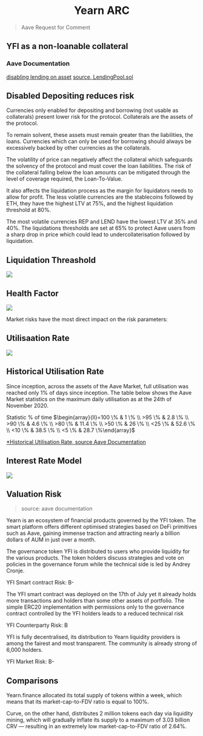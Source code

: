 <div align="center">

# Yearn ARC

</div>

> Aave Request for Comment

## YFI as a non-loanable collateral

### Aave Documentation

[disabling lending on asset](https://docs.aave.com/developers/v/1.0/developing-on-aave/the-protocol/lendingpool#reserveusedascollateraldisabled)
[source, LendingPool.sol](https://github.com/aave/aave-protocol/blob/9cf250b22d63b0c6a2accd9e0fe64b0b045557d8/contracts/lendingpool/LendingPool.sol#L142)

## Disabled Depositing reduces risk

Currencies only enabled for depositing and borrowing (not usable as
collaterals) present lower risk for the protocol. Collaterals are the
assets of the protocol.

To remain solvent, these assets must remain greater than the
liabilities, the loans. Currencies which can only be used for borrowing
should always be excessively backed by other currencies as the
collaterals.

The volatility of price can negatively affect the collateral which
safeguards the solvency of the protocol and must cover the loan
liabilities. The risk of the collateral falling below the loan amounts
can be mitigated through the level of coverage required, the
Loan-To-Value.

It also affects the liquidation process as the margin for liquidators
needs to allow for profit. The less volatile currencies are the
stablecoins followed by ETH, they have the highest LTV at 75%, and the
highest liquidation threshold at 80%.

The most volatile currencies REP and LEND have the lowest LTV at 35% and
40%. The liquidations thresholds are set at 65% to protect Aave users
from a sharp drop in price which could lead to undercollaterisation
followed by liquidation.

## Liquidation Threashold

<!--
$$
\text { Liquidation Threshold }=\frac{\sum \text { Collateral }_{i} \text { in } E T H \times \text { Liquidation } \text { Threshold }_{i}}{\text { Total Collateral in ETH }}
$$
-->
<img src="https://render.githubusercontent.com/render/math?math=%5Ctext%20%7B%20Liquidation%20Threshold%20%7D%3D%5Cfrac%7B%5Csum%20%5Ctext%20%7B%20Collateral%20%7D_%7Bi%7D%20%5Ctext%20%7B%20in%20%7D%20E%20T%20H%20%5Ctimes%20%5Ctext%20%7B%20Liquidation%20%7D%20%5Ctext%20%7B%20Threshold%20%7D_%7Bi%7D%7D%7B%5Ctext%20%7B%20Total%20Collateral%20in%20ETH%20%7D%7D">

## Health Factor

<!--
$$
H_{f}=\frac{\sum \text { Collateral }_{i} \text { in } E T H \times \text { Liquidation } \text { Threshold }_{i}}{\text { Total Borrows in } E T H+\text { Total Fees in } E T H}
$$
-->
<img src="https://render.githubusercontent.com/render/math?math=H_%7Bf%7D%3D%5Cfrac%7B%5Csum%20%5Ctext%20%7B%20Collateral%20%7D_%7Bi%7D%20%5Ctext%20%7B%20in%20%7D%20E%20T%20H%20%5Ctimes%20%5Ctext%20%7B%20Liquidation%20%7D%20%5Ctext%20%7B%20Threshold%20%7D_%7Bi%7D%7D%7B%5Ctext%20%7B%20Total%20Borrows%20in%20%7D%20E%20T%20H%2B%5Ctext%20%7B%20Total%20Fees%20in%20%7D%20E%20T%20H%7D">

Market risks have the most direct impact on the risk parameters:

## Utilisaation Rate

<!--
$$
U=\text { TotalBorrows / TotalLiquidity }
$$
-->
<img src="https://render.githubusercontent.com/render/math?math=U%3D%5Ctext%20%7B%20TotalBorrows%20%2F%20TotalLiquidity%20%7D">

## Historical Utilisation Rate

Since inception, across the assets of the Aave Market, full utilisation
was reached only 1% of days since inception. The table below shows the
Aave Market statistics on the maximum daily utilisation as at the 24th
of November 2020.

Statistic $\%$ of time
$\begin{array}{ll}=100 \% & 1 \% \\ >95 \% & 2.8 \% \\ >90 \% & 4.6 \% \\ >80 \% & 11.4 \% \\ >50 \% & 26 \% \\ <25 \% & 52.6 \% \\ <10 \% & 38.5 \% \\ <5 \% & 28.7 \%\end{array}$

[\*Historical Utilisation Rate, source Aave Documentation](https://docs.aave.com/risk/liquidity-risk/historical-utilization)

## Interest Rate Model

<!--
$$
\begin{array}{ll}
\text { if } U<U_{\text {optimal }}: & R_{t}=R_{0}+\frac{U_{t}}{U_{\text {optimal }}} R_{\text {slope1 }} \\
\text { if } U \geq U_{\text {optimal }}: & R_{t}=R_{0}+R_{\text {slope } 1}+\frac{U_{t}-U_{\text {optimal }}}{1-U_{\text {optimal }}} R_{\text {slope2 }}
\end{array}
$$
-->

<img src="https://render.githubusercontent.com/render/math?math=%5Cbegin%7Barray%7D%7Bll%7D%0A%5Ctext%20%7B%20if%20%7D%20U%3CU_%7B%5Ctext%20%7Boptimal%20%7D%7D%3A%20%26%20R_%7Bt%7D%3DR_%7B0%7D%2B%5Cfrac%7BU_%7Bt%7D%7D%7BU_%7B%5Ctext%20%7Boptimal%20%7D%7D%7D%20R_%7B%5Ctext%20%7Bslope1%20%7D%7D%20%5C%5C%0A%5Ctext%20%7B%20if%20%7D%20U%20%5Cgeq%20U_%7B%5Ctext%20%7Boptimal%20%7D%7D%3A%20%26%20R_%7Bt%7D%3DR_%7B0%7D%2BR_%7B%5Ctext%20%7Bslope%20%7D%201%7D%2B%5Cfrac%7BU_%7Bt%7D-U_%7B%5Ctext%20%7Boptimal%20%7D%7D%7D%7B1-U_%7B%5Ctext%20%7Boptimal%20%7D%7D%7D%20R_%7B%5Ctext%20%7Bslope2%20%7D%7D%0A%5Cend%7Barray%7D">

## Valuation Risk

> source: aave documentation

​Yearn is an ecosystem of financial products governed by the YFI token.
The smart platform offers different optimised strategies based on DeFi
primitives such as Aave, gaining immense traction and attracting nearly
a billion dollars of AUM in just over a month.

The governance token YFI is distributed to users who provide liquidity
for the various products. The token holders discuss strategies and vote
on policies in the governance forum while the technical side is led by
Andrey Cronje.

YFI Smart contract Risk: B-

The YFI smart contract was deployed on the 17th of July yet it already
holds more transactions and holders than some other assets of portfolio.
The simple ERC20 implementation with permissions only to the governance
contract controlled by the YFI holders leads to a reduced technical risk

YFI Counterparty Risk: B

YFI is fully decentralised, its distribution to Yearn liquidity
providers is among the fairest and most transparent. The community is
already strong of 6,000 holders.

YFI Market Risk: B-

## Comparisons

Yearn.finance allocated its total supply of tokens within a week, which
means that its market-cap-to-FDV ratio is equal to 100%.

Curve, on the other hand, distributes 2 million tokens each day via
liquidity mining, which will gradually inflate its supply to a maximum
of 3.03 billion CRV — resulting in an extremely low market-cap-to-FDV
ratio of 2.64%.
